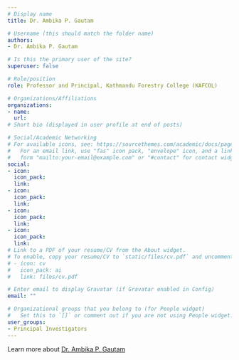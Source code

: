```yaml
---
# Display name
title: Dr. Ambika P. Gautam

# Username (this should match the folder name)
authors:
- Dr. Ambika P. Gautam

# Is this the primary user of the site?
superuser: false

# Role/position
role: Professor and Principal, Kathmandu Forestry College (KAFCOL)

# Organizations/Affiliations
organizations:
- name: 
  url: 
# Short bio (displayed in user profile at end of posts)

# Social/Academic Networking
# For available icons, see: https://sourcethemes.com/academic/docs/page-builder/#icons
#   For an email link, use "fas" icon pack, "envelope" icon, and a link in the
#   form "mailto:your-email@example.com" or "#contact" for contact widget.
social:
- icon: 
  icon_pack: 
  link: 
- icon: 
  icon_pack: 
  link: 
- icon: 
  icon_pack: 
  link: 
- icon: 
  icon_pack: 
  link:
# Link to a PDF of your resume/CV from the About widget.
# To enable, copy your resume/CV to `static/files/cv.pdf` and uncomment the lines below.
# - icon: cv
#   icon_pack: ai
#   link: files/cv.pdf

# Enter email to display Gravatar (if Gravatar enabled in Config)
email: ""

# Organizational groups that you belong to (for People widget)
#   Set this to `[]` or comment out if you are not using People widget.
user_groups:
- Principal Investigators
---
```

Learn more about [Dr. Ambika P. Gautam](https://www.kafcol.edu.np/faculty/#Dr.%20Ambika%20P.%20Gautam)
